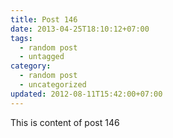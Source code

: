 ```yaml
---
title: Post 146
date: 2013-04-25T18:10:12+07:00
tags:
  - random post
  - untagged
category:
  - random post
  - uncategorized
updated: 2012-08-11T15:42:00+07:00
---
```

This is content of post 146